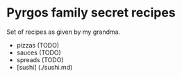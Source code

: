 # Pyrgos family secret recipes

Set of recipes as given by my grandma.

* pizzas (TODO)
* sauces (TODO)
* spreads (TODO)
* [sushi] (./sushi.md)